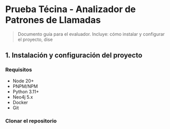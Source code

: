 # Prueba Técina - Analizador de Patrones de Llamadas

> Documento guía para el evaluador.
> Incluye: cómo instalar y configurar el proyecto, dise


## 1. Instalación y configuración del proyecto

### Requisitos
+ Node 20+
+ PNPM/NPM
+ Python 3.11+
+ Neo4j 5.x
+ Docker
+ Git

### Clonar el repositorio
```bash
     
```



